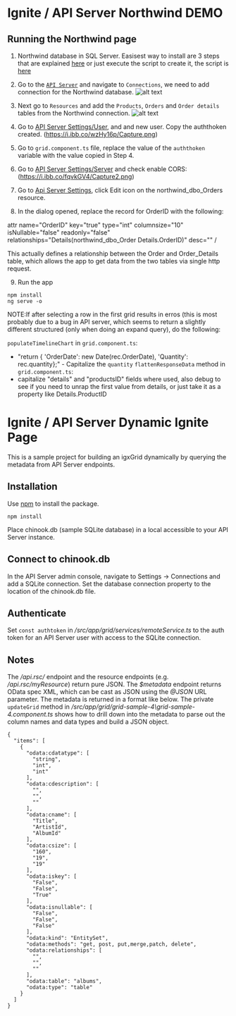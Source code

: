 # Ignite / API Server Northwind DEMO

## Running the Northwind page
1. Northwind database in SQL Server. Easisest way to install are 3 steps that are explained [here](https://businessimpactinc.com/blog/install-northwind-database/) or just execute the script to create it, the script is [here](https://raw.githubusercontent.com/microsoft/sql-server-samples/master/samples/databases/northwind-pubs/instnwnd.sql)

2. Go to the [`API Server`](http://localhost:8153/status.rst) and navigate to `Connections`, we need to add connection for the Northwind database.
![alt text](https://i.ibb.co/59ysD40/sql.png)


3. Next go to `Resources` and add the `Products`, `Orders` and `Order details` tables from the Northwind connection.
![alt text](https://i.ibb.co/9WrRzgN/Capt2ure.png)

4. Go to [API Server Settings/User](http://localhost:8153/settings.rst#userFormTab), and and new user. Copy the auththoken created.
(https://i.ibb.co/wzHy16p/Capture.png)
5. Go to `grid.component.ts` file, replace the value of the `auththoken` variable with the value copied in Step 4.
6. Go to [API Server Settings/Server](http://localhost:8153/settings.rst#serverFormTab) and check enable CORS:
(https://i.ibb.co/fqvkGV4/Capture2.png)
7. Go to [Api Server Settings](http://localhost:8153/settings.rst), click Edit icon on the northwind_dbo_Orders resource.
8. In the dialog opened, replace the record for OrderID with the following:

attr name="OrderID" key="true" type="int" columnsize="10" isNullable="false" readonly="false" relationships="Details(northwind_dbo_Order Details.OrderID)" desc="" /

This actually defines a relationship between the Order and Order_Details table, which allows the app to get data from the two tables via single http request.


9. Run the app
```
npm install
ng serve -o
```

NOTE:If after selecting a row in the first grid results in erros (this is most probably due to a bug in API server, which seems to return a slightly different structured (only when doing an expand query), do the following:

`populateTimelineChart` in `grid.component.ts`:
- "return { 'OrderDate': new Date(rec.OrderDate), 'Quantity': rec.quantity};" - Capitalize the `quantity`
`flattenResponseData` method in `grid.component.ts`:
- capitalize "details" and "productsID" fields where used, also debug to see if you need to unrap the first value from details, or just take it as a property like Details.ProductID


# Ignite / API Server Dynamic Ignite Page

This is a sample project for building an igxGrid dynamically by querying the metadata from API Server endpoints.

## Installation

Use [npm](https://www.npmjs.com/) to install the package.

```
npm install
```

Place chinook.db (sample SQLite database) in a local accessible to your API Server instance.

## Connect to chinook.db

In the API Server admin console, navigate to Settings -> Connections and add a SQLite connection. Set the database connection property to the location of the chinook.db file.

## Authenticate

Set `const authtoken` in */src/app/grid/services/remoteService.ts* to the auth token for an API Server user with access to the SQLite connection.

## Notes

The */api.rsc/* endpoint and the resource endpoints (e.g. */api.rsc/myResource*) return pure JSON. The *$metadata* endpoint returns OData spec XML, which can be cast as JSON using the *\@JSON* URL parameter. The metadata is returned in a format like below. The private `updateGrid` method in */src/app/grid/grid-sample-4\grid-sample-4.component.ts* shows how to drill down into the metadata to parse out the column names and data types and build a JSON object.

```
{
  "items": [
    {
      "odata:cdatatype": [
        "string",
        "int",
        "int"
      ],
      "odata:cdescription": [
        "",
        "",
        ""
      ],
      "odata:cname": [
        "Title",
        "ArtistId",
        "AlbumId"
      ],
      "odata:csize": [
        "160",
        "19",
        "19"
      ],
      "odata:iskey": [
        "False",
        "False",
        "True"
      ],
      "odata:isnullable": [
        "False",
        "False",
        "False"
      ],
      "odata:kind": "EntitySet",
      "odata:methods": "get, post, put,merge,patch, delete",
      "odata:relationships": [
        "",
        "",
        ""
      ],
      "odata:table": "albums",
      "odata:type": "table"
    }
  ]
}
```
